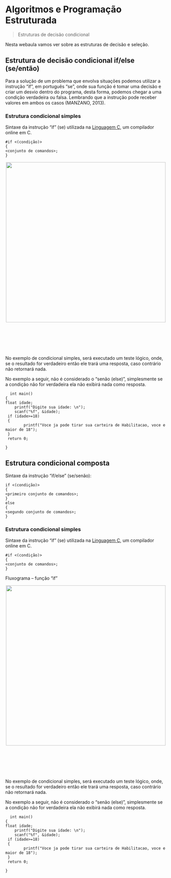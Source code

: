 # **Algoritmos e Programação Estruturada**

> Estruturas de decisão condicional

Nesta webaula vamos ver sobre as estruturas de decisão e seleção.

## **Estrutura de decisão condicional if/else (se/então)**

Para a solução de um problema que envolva situações podemos utilizar a instrução “if”, em português “se”, 
onde sua função é tomar uma decisão e criar um desvio dentro do programa, desta forma, podemos chegar a uma condição verdadeira ou falsa. 
Lembrando que a instrução pode receber valores em ambos os casos (MANZANO, 2013).

### **Estrutura condicional simples**

Sintaxe da instrução “if” (se) utilizada na [Linguagem C](https://conteudo.avaeduc.com.br/202001/INTERATIVAS_2_0/ALGORITMOS_E_PROGRAMACAO_ESTRUTURADA/U2/S1/index.html), um compilador online em C.

 <p></p>

    #if <(condição)>
    {
    <conjunto de comandos>;
    }  

<p align="center">
  <img width="500" height="500" src="https://github.com/roneycsilva/Algoritmos_Programa-o_Estruturada/assets/61150519/896559d1-7b75-4583-a95e-fa55eb31892a" width="250" height="75">
  <div style="height: 75px; margin: 2px; position: relative; display: block; text-align: center;">
</div>
</p>
<p>
  </p>

  No exemplo de condicional simples, será executado um teste lógico, onde, se o resultado for verdadeiro então ele trará uma resposta, caso contrário não retornará nada. 

No exemplo a seguir, não é considerado o “senão (else)”, simplesmente se a condição não for verdadeira ela não exibirá nada como resposta. 


      int main()
    {
    float idade; 
        printf("Digite sua idade: \n");
        scanf("%f", &idade);
     if (idade>=18) 
     {
 	        printf("Voce ja pode tirar sua carteira de Habilitacao, voce e maior de 18");
     }
     return 0;
 
    }

## **Estrutura condicional composta**

Sintaxe da instrução “if/else” (se/senão):

    if <(condição)>
    {
    <primeiro conjunto de comandos>;
    }
    else
    {
    <segundo conjunto de comandos>;
    }

### **Estrutura condicional simples**

Sintaxe da instrução “if” (se) utilizada na [Linguagem C](https://conteudo.avaeduc.com.br/202001/INTERATIVAS_2_0/ALGORITMOS_E_PROGRAMACAO_ESTRUTURADA/U2/S1/index.html), um compilador online em C.

 <p></p>

    #if <(condição)>
    {
    <conjunto de comandos>;
    }  

Fluxograma – função “if”


<p align="center">
  <img width="500" height="500" src="https://github.com/roneycsilva/Algoritmos_Programa-o_Estruturada/assets/61150519/896559d1-7b75-4583-a95e-fa55eb31892a" width="250" height="75">
  <div style="height: 75px; margin: 2px; position: relative; display: block; text-align: center;">
</div>
</p>
<p>
  </p>

  No exemplo de condicional simples, será executado um teste lógico, onde, se o resultado for verdadeiro então ele trará uma resposta, caso contrário não retornará nada. 

No exemplo a seguir, não é considerado o “senão (else)”, simplesmente se a condição não for verdadeira ela não exibirá nada como resposta. 


      int main()
    {
    float idade; 
        printf("Digite sua idade: \n");
        scanf("%f", &idade);
     if (idade>=18) 
     {
 	        printf("Voce ja pode tirar sua carteira de Habilitacao, voce e maior de 18");
     }
     return 0;
 
    }
